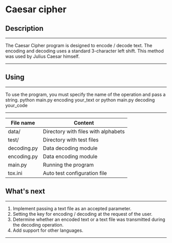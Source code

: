 Caesar cipher
=============


Description
-----------

***
The Caesar Cipher program is designed to encode / decode text. 
The encoding and decoding uses a standard 3-character left shift. 
This method was used by Julius Caesar himself.
***


Using
-----

***
To use the program, you must specify the name of the operation and pass a string.
python main.py encoding your_text
or
python main.py decoding your_code
***


File name       | Content
----------------|--------------------------------------
data/           | Directory with files with alphabets
test/           | Directory with test files
decoding.py     | Data decoding module
encoding.py     | Data encoding module
main.py         | Running the program
tox.ini         | Auto test configuration file


What's next
-----------

***
1. Implement passing a text file as an accepted parameter.
2. Setting the key for encoding / decoding at the request of the user.
3. Determine whether an encoded text or a text file was transmitted during the decoding operation.
4. Add support for other languages.
***
